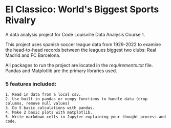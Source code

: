 # El Classico: World's Biggest Sports Rivalry

A data analysis project for Code Louisville Data Analysis Course 1.

This project uses spanish soccer league data from 1929-2022 to examine the head-to-head records between the leagues biggest two clubs: Real Madrid and FC Barcelona.

All packages to run the project are located in the *requirements.txt* file. Pandas and Matplotlib are the primary libraries used.

### 5 features included:
    1. Read in data from a local csv.
    2. Use built in pandas or numpy functions to handle data (drop columns, remove null values)
    3. Do 5 basic calculations with pandas.
    4. Make 2 basic plots with matplotlib.
    5. Write markdown cells in Jupyter explaining your thought process and code.